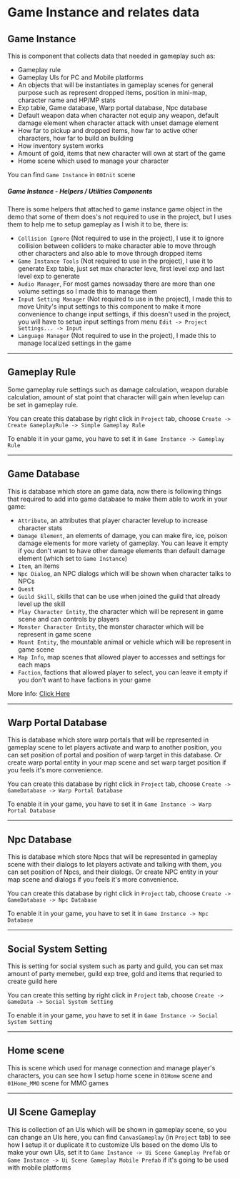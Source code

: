 # Game Instance and relates data

## Game Instance

This is component that collects data that needed in gameplay such as:
*   Gameplay rule
*   Gameplay UIs for PC and Mobile platforms
*   An objects that will be instantiates in gameplay scenes for general purpose such as represent dropped items, position in mini-map, character name and HP/MP stats
*   Exp table, Game database, Warp portal database, Npc database
*   Default weapon data when character not equip any weapon, default damage element when character attack with unset damage element
*   How far to pickup and dropped items, how far to active other characters, how far to build an building
*   How inventory system works
*   Amount of gold, items that new character will own at start of the game
*   Home scene which used to manage your character

You can find `Game Instance` in `00Init` scene

##### Game Instance - Helpers / Utilities Components

There is some helpers that attached to game instance game object in the demo that some of them does's not required to use in the project, but I uses them to help me to setup gameplay as I wish it to be, there is:
*   `Collision Ignore` (Not required to use in the project), I use it to ignore collision between colliders to make character able to move through other characters and also able to move through dropped items
*   `Game Instance Tools`  (Not required to use in the project), I use it to generate Exp table, just set max character leve, first level exp and last level exp to generate
*   `Audio Manager`, For most games nowsaday there are more than one volume settings so I made this to manage them
*   `Input Setting Manager`  (Not required to use in the project), I made this to move Unity's input settings to this component to make it more convenience to change input settings, if this doesn't used in the project, you will have to setup input settings from menu `Edit -> Project Settings... -> Input`
*   `Language Manager` (Not required to use in the project), I made this to manage localized settings in the game

* * *

## Gameplay Rule

Some gameplay rule settings such as damage calculation, weapon durable calculation, amount of stat point that character will gain when levelup can be set in gameplay rule.

You can create this database by right click in `Project` tab, choose `Create -> Create GameplayRule -> Simple Gameplay Rule`

To enable it in your game, you have to set it in `Game Instance -> Gameplay Rule`

* * *

## Game Database

This is database which store an game data, now there is following things that required to add into game database to make them able to work in your game:

*   `Attribute`, an attributes that player character levelup to increase character stats
*   `Damage Element`, an elements of damage, you can make fire, ice, poison damage elements for more variety of gameplay. You can leave it empty if you don't want to have other damage elements than default damage element (which set to `Game Instance`)
*   `Item`, an items
*   `Npc Dialog`, an NPC dialogs which will be shown when character talks to NPCs
*   `Quest`
*   `Guild Skill`, skills that can be use when joined the guild that already level up the skill
*   `Play Character Entity`, the character which will be represent in game scene and can controls by players
*   `Monster Character Entity`, the monster character which will be represent in game scene
*   `Mount Entity`, the mountable animal or vehicle which will be represent in game scene
*   `Map Info`, map scenes that allowed player to accesses and settings for each maps
*   `Faction`, factions that allowed player to select, you can leave it empty if you don't want to have factions in your game

More Info: [Click Here](pages/103-game-database)

* * *

## Warp Portal Database

This is database which store warp portals that will be represented in gameplay scene to let players activate and warp to another position, you can set position of portal and position of warp target in this database. Or create warp portal entity in your map scene and set warp target position if you feels it's more convenience.

You can create this database by right click in `Project` tab, choose `Create -> GameDatabase -> Warp Portal Database`

To enable it in your game, you have to set it in `Game Instance -> Warp Portal Database`

* * *

## Npc Database

This is database which store Npcs that will be represented in gameplay scene with their dialogs to let players activate and talking with them, you can set position of Npcs, and their dialogs. Or create NPC entity in your map scene and dialogs if you feels it's more convenience.

You can create this database by right click in `Project` tab, choose `Create -> GameDatabase -> Npc Database`

To enable it in your game, you have to set it in `Game Instance -> Npc Database`

* * *

## Social System Setting

This is setting for social system such as party and guild, you can set max amount of party memeber, guild exp tree, gold and items that requried to create guild here

You can create this setting by right click in `Project` tab, choose `Create -> GameData -> Social System Setting`

To enable it in your game, you have to set it in `Game Instance -> Social System Setting`

* * *

## Home scene

This is scene which used for manage connection and manage player's characters, you can see how I setup home scene in `01Home` scene and `01Home_MMO` scene for MMO games

* * *

## UI Scene Gameplay

This is collection of an UIs which will be shown in gameplay scene, so you can change an UIs here, you can find `CanvasGameplay` (in `Project` tab)  to see how I setup it or duplicate it to customize UIs based on the demo UIs to make your own UIs, set it to `Game Instance -> Ui Scene Gameplay Prefab` or `Game Instance -> Ui Scene Gameplay Mobile Prefab` if it's going to be used with mobile platforms